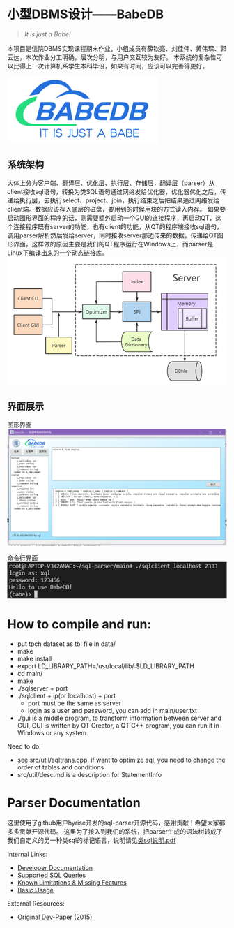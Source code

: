 # 小型DBMS设计——BabeDB

> *It is just a Babe!*

本项目是信院DBMS实现课程期末作业，小组成员有薛钦亮、刘佳伟、黄伟琛、郭云达，本次作业分工明确，层次分明，与用户交互较为友好。
本系统的复杂性可以比得上一次计算机系学生本科毕设，如果有时间，应该可以完善得更好。

![](../GUI/商标大.png)

## 系统架构
大体上分为客户端、翻译层、优化层、执行层、存储层，翻译层（parser）从client接收sql语句，转换为类SQL语句通过网络发给优化器，优化器优化之后，传递给执行层，去执行select、project、join，执行结束之后把结果通过网络发给client端。数据应该存入底层的磁盘，要用到的时候用块的方式读入内存。
如果要启动图形界面的程序的话，则需要额外启动一个GUI的连接程序，再启动QT，这个连接程序既有server的功能，也有client的功能，从QT的程序端接收sql语句，调用parser解析然后发给server，同时接收server那边传来的数据，传递给QT图形界面，这样做的原因主要是我们的QT程序运行在Windows上，而parser是Linux下编译出来的一个动态链接库。
![](../系统架构.png)

## 界面展示
图形界面
![](../界面展示.png)

命令行界面
![](../client.png)

# How to compile and run:

- put tpch dataset as tbl file in data/
- make
- make install
- export LD_LIBRARY_PATH=/usr/local/lib/:$LD_LIBRARY_PATH
- cd main/
- make
- ./sqlserver + port
- ./sqlclient + ip(or localhost) + port
    - port must be the same as server
    - login as a user and password, you can add in main/user.txt
- ./gui is a middle program, to transform information between server and GUI, GUI is written by QT Creator, a QT C++ program, you can run it in Windows or any system.

Need to do:

- see src/util/sqltrans.cpp, if want to optimize sql, you need to change the order of tables and conditions
- src/util/desc.md is a description for StatementInfo

Parser Documentation
====================

这里使用了github用户hyrise开发的sql-parser开源代码，感谢贡献！希望大家都多多贡献开源代码。
这里为了接入到我们的系统，把parser生成的语法树转成了我们自定义的另一种类sql的标记语言，说明请见[类sql说明.pdf](../类sql说明.pdf)

Internal Links:

* [Developer Documentation](dev-docs.md)
* [Supported SQL Queries](syntax-support.md)
* [Known Limitations & Missing Features](known-limitations.md)
* [Basic Usage](basic-usage.md)

External Resources:

* [Original Dev-Paper (2015)](http://torpedro.com/paper/HyriseSQL-03-2015.pdf)
